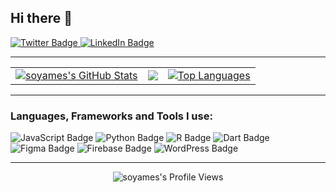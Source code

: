 ## Hi there 👋

<p>
  <a href="https://x.com/_amevY2">
    <img src="https://img.shields.io/badge/Twitter-@_amevY2-1DA1F2?style=flat&logo=twitter&logoColor=white" alt="Twitter Badge"/>
  </a>
  <a href="https://www.linkedin.com/in/ameviy/">
    <img src="https://img.shields.io/badge/LinkedIn-ameviy-0A66C2?style=flat&logo=linkedin&logoColor=white" alt="LinkedIn Badge"/>
  </a>
  </p>

---

<table>
  <tr>
    <td>
      <a href="https://github.com/anuraghazra/github-readme-stats">
        <img src="https://github-readme-stats.vercel.app/api?username=soyames&show_icons=true&theme=vue-dark&hide_border=true&rank_icon=percentile" alt="soyames's GitHub Stats" />
      </a>
    </td>
    <td>
      <a href="https://github-readme-streak-stats.herokuapp.com/?user=soyames&theme=vue-dark&hide_border=true)">
        <img src="https://github-readme-streak-stats.demolab.com/?user=soyames&theme=vue-dark&hide_border=true" />
      </a>
    </td>
    <td>
      <a href="https://github.com/anuraghazra/github-readme-stats">
        <img src="https://github-readme-stats.vercel.app/api/top-langs/?username=soyames&layout=compact&theme=vue-dark&hide_border=true" alt="Top Languages" />
      </a>
    </td>
  </tr>
</table>

---

### Languages, Frameworks and Tools I use:

<p>
  <img src="https://img.shields.io/badge/-JavaScript-F7DF1E?logo=javascript&logoColor=black&style=for-the-badge" alt="JavaScript Badge"/>
  <img src="https://img.shields.io/badge/-Python-3776AB?logo=python&logoColor=white&style=for-the-badge" alt="Python Badge"/>
  <img src="https://img.shields.io/badge/-R-276DC3?logo=r&logoColor=white&style=for-the-badge" alt="R Badge"/>
  <img src="https://img.shields.io/badge/-Dart-0175C2?logo=dart&logoColor=white&style=for-the-badge" alt="Dart Badge"/>
  <img src="https://img.shields.io/badge/-Figma-F24E1E?logo=figma&logoColor=white&style=for-the-badge" alt="Figma Badge"/>
  <img src="https://img.shields.io/badge/-Firebase-FFCA28?logo=firebase&logoColor=black&style=for-the-badge" alt="Firebase Badge"/>
  <img src="https://img.shields.io/badge/-WordPress-21759B?logo=wordpress&logoColor=white&style=for-the-badge" alt="WordPress Badge"/>
</p>

---

<div align="center">
    <img src="https://komarev.com/ghpvc/?username=soyames&label=Profile%20views&color=0e75b6&style=flat" alt="soyames's Profile Views"/>
</div>

